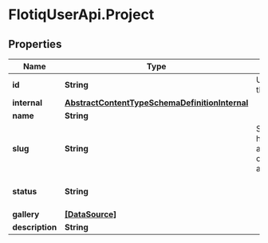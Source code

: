 # FlotiqUserApi.Project

## Properties

Name | Type | Description | Notes
------------ | ------------- | ------------- | -------------
**id** | **String** | Unique ID of the object | 
**internal** | [**AbstractContentTypeSchemaDefinitionInternal**](AbstractContentTypeSchemaDefinitionInternal.md) |  | [optional] 
**name** | **String** |  | 
**slug** | **String** | Slug can only have alphanumerical characters, - and _ | 
**status** | **String** |  | [optional] [default to &#39;draft&#39;]
**gallery** | [**[DataSource]**](DataSource.md) |  | [optional] 
**description** | **String** |  | [optional] 


